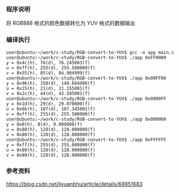 ### 程序说明

将 RGB888 格式的颜色数据转化为 YUV 格式的数据输出

### 编译执行

    user@ubuntu:~/work/c-study/RGB-convert-to-YUV$ gcc -o app main.c
    user@ubuntu:~/work/c-study/RGB-convert-to-YUV$ ./app 0xFF0000
    y = 0x4c(h), 76(d), 76.245003(f)
    u = 0xff(h), 255(d), 255.500000(f)
    v = 0x55(h), 85(d), 84.904999(f)
    user@ubuntu:~/work/c-study/RGB-convert-to-YUV$ ./app 0x00FF00
    y = 0x96(h), 150(d), 149.684998(f)
    u = 0x15(h), 21(d), 21.155001(f)
    v = 0x2c(h), 44(d), 43.595001(f)
    user@ubuntu:~/work/c-study/RGB-convert-to-YUV$ ./app 0x0000FF
    y = 0x1d(h), 29(d), 29.070000(f)
    u = 0x6b(h), 107(d), 107.345001(f)
    v = 0xff(h), 255(d), 255.500000(f)
    user@ubuntu:~/work/c-study/RGB-convert-to-YUV$ ./app 0x000000
    y = 0x0(h), 0(d), 0.000000(f)
    u = 0x80(h), 128(d), 128.000000(f)
    v = 0x80(h), 128(d), 128.000000(f)
    user@ubuntu:~/work/c-study/RGB-convert-to-YUV$ ./app 0xFFFFFF
    y = 0xff(h), 255(d), 255.000000(f)
    u = 0x80(h), 128(d), 128.000000(f)
    v = 0x80(h), 128(d), 128.000000(f)

### 参考资料

<https://blog.csdn.net/liyuanbhu/article/details/68951683>